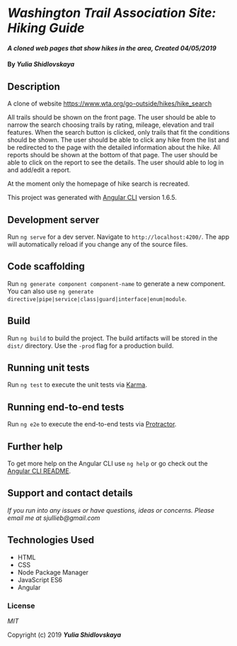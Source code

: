 # _Washington Trail Association Site: Hiking Guide_

#### _A cloned web pages that show hikes in the area, Created 04/05/2019_

#### By _**Yulia Shidlovskaya**_

## Description

A clone of website https://www.wta.org/go-outside/hikes/hike_search

All trails should be shown on the front page.
The user should be able to narrow the search choosing trails by rating, mileage, elevation and trail features.
When the search button is clicked, only trails that fit the conditions should be shown.
The user should be able to click any hike from the list and be redirected to the page with the detailed information about the hike.
All reports should be shown at the bottom of that page.
The user should be able to click on the report to see the details.
The user should able to log in and add/edit a report.

At the moment only the homepage of hike search is recreated.

This project was generated with [Angular CLI](https://github.com/angular/angular-cli) version 1.6.5.

## Development server

Run `ng serve` for a dev server. Navigate to `http://localhost:4200/`. The app will automatically reload if you change any of the source files.

## Code scaffolding

Run `ng generate component component-name` to generate a new component. You can also use `ng generate directive|pipe|service|class|guard|interface|enum|module`.

## Build

Run `ng build` to build the project. The build artifacts will be stored in the `dist/` directory. Use the `-prod` flag for a production build.

## Running unit tests

Run `ng test` to execute the unit tests via [Karma](https://karma-runner.github.io).

## Running end-to-end tests

Run `ng e2e` to execute the end-to-end tests via [Protractor](http://www.protractortest.org/).

## Further help

To get more help on the Angular CLI use `ng help` or go check out the [Angular CLI README](https://github.com/angular/angular-cli/blob/master/README.md).

## Support and contact details

_If you run into any issues or have questions, ideas or concerns. Please email me at sjullieb@gmail.com_

## Technologies Used

* HTML
* CSS
* Node Package Manager
* JavaScript ES6
* Angular

### License

*MIT*

Copyright (c) 2019 **_Yulia Shidlovskaya_**
